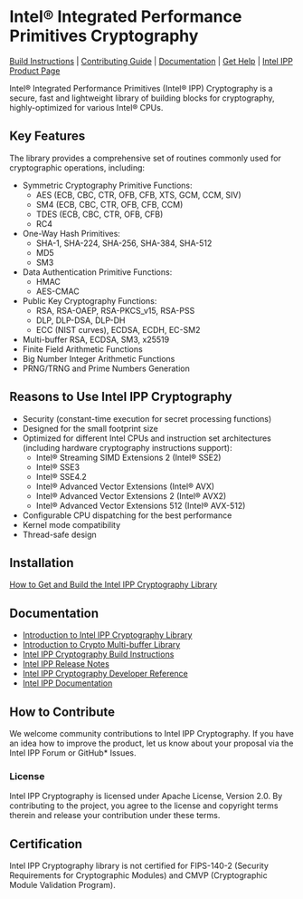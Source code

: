 # Intel® Integrated Performance Primitives Cryptography

[Build Instructions](./BUILD.md) | [Contributing Guide](#how-to-contribute) | [Documentation](#documentation) | [Get Help](#get-help) | [Intel IPP Product Page](https://software.intel.com/en-us/intel-ipp)

Intel® Integrated Performance Primitives (Intel® IPP) Cryptography is a secure, fast and lightweight library of building blocks for cryptography, highly-optimized for various Intel® CPUs.

## Key Features
The library provides a comprehensive set of routines commonly used for cryptographic operations, including:
 - Symmetric Cryptography Primitive Functions:
    - AES (ECB, CBC, CTR, OFB, CFB, XTS, GCM, CCM, SIV) 
    - SM4 (ECB, CBC, CTR, OFB, CFB, CCM)
    - TDES (ECB, CBC, CTR, OFB, CFB)
    - RC4
- One-Way Hash Primitives:
    - SHA-1, SHA-224, SHA-256, SHA-384, SHA-512
    - MD5
    - SM3
- Data Authentication Primitive Functions:
   - HMAC
   - AES-CMAC
- Public Key Cryptography Functions:
   - RSA, RSA-OAEP, RSA-PKCS_v15, RSA-PSS 
   - DLP, DLP-DSA, DLP-DH
   - ECC (NIST curves), ECDSA, ECDH, EC-SM2
- Multi-buffer RSA, ECDSA, SM3, x25519
- Finite Field Arithmetic Functions
- Big Number Integer Arithmetic Functions
- PRNG/TRNG and Prime Numbers Generation

## Reasons to Use Intel IPP Cryptography
- Security (constant-time execution for secret processing functions)
- Designed for the small footprint size
- Optimized for different Intel CPUs and instruction set architectures (including hardware cryptography instructions support):
    - Intel® Streaming SIMD Extensions 2 (Intel® SSE2)
    - Intel® SSE3
    - Intel® SSE4.2
    - Intel® Advanced Vector Extensions (Intel® AVX)
    - Intel® Advanced Vector Extensions 2 (Intel® AVX2)
    - Intel® Advanced Vector Extensions 512 (Intel® AVX-512)
- Configurable CPU dispatching for the best performance
- Kernel mode compatibility
- Thread-safe design

## Installation

[How to Get and Build the Intel IPP Cryptography Library](./BUILD.md)

## Documentation

- [Introduction to Intel IPP Cryptography Library](./OVERVIEW.md)
- [Introduction to Crypto Multi-buffer Library](./sources/ippcp/crypto_mb/Readme.md)
- [Intel IPP Cryptography Build Instructions](./BUILD.md)
- [Intel IPP Release Notes](https://software.intel.com/en-us/articles/intel-ipp-release-notes-and-new-features)
- [Intel IPP Cryptography Developer Reference](https://software.intel.com/en-us/ipp-crypto-reference)
- [Intel IPP Documentation](https://software.intel.com/en-us/intel-ipp/documentation)

## How to Contribute

We welcome community contributions to Intel IPP Cryptography. If you have an idea how to improve the product, let us know about your proposal via the Intel IPP Forum or GitHub* Issues.

### License
Intel IPP Cryptography is licensed under Apache License, Version 2.0. By contributing to the project, you agree to the license and copyright terms therein and release your contribution under these terms.

## Certification

Intel IPP Cryptography library is not certified for FIPS-140-2 (Security Requirements for Cryptographic Modules) and CMVP (Cryptographic Module Validation Program).

